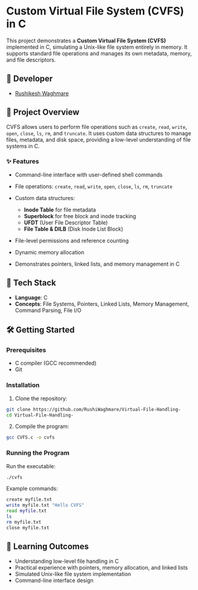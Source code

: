 # Custom Virtual File System (CVFS) in C

This project demonstrates a **Custom Virtual File System (CVFS)** implemented in C, simulating a Unix-like file system entirely in memory. It supports standard file operations and manages its own metadata, memory, and file descriptors.

## 🧠 Developer

* [Rushikesh Waghmare](https://github.com/RushiWaghmare)

## 🚀 Project Overview

CVFS allows users to perform file operations such as `create`, `read`, `write`, `open`, `close`, `ls`, `rm`, and `truncate`. It uses custom data structures to manage files, metadata, and disk space, providing a low-level understanding of file systems in C.

### ✨ Features

* Command-line interface with user-defined shell commands
* File operations: `create`, `read`, `write`, `open`, `close`, `ls`, `rm`, `truncate`
* Custom data structures:

  * **Inode Table** for file metadata
  * **Superblock** for free block and inode tracking
  * **UFDT** (User File Descriptor Table)
  * **File Table & DILB** (Disk Inode List Block)
* File-level permissions and reference counting
* Dynamic memory allocation
* Demonstrates pointers, linked lists, and memory management in C

## 🧰 Tech Stack

* **Language**: C
* **Concepts**: File Systems, Pointers, Linked Lists, Memory Management, Command Parsing, File I/O

## 🛠️ Getting Started

### Prerequisites

* C compiler (GCC recommended)
* Git

### Installation

1. Clone the repository:

```bash
git clone https://github.com/RushiWaghmare/Virtual-File-Handling-
cd Virtual-File-Handling-
```

2. Compile the program:

```bash
gcc CVFS.c -o cvfs
```

### Running the Program

Run the executable:

```bash
./cvfs
```

Example commands:

```bash
create myfile.txt
write myfile.txt "Hello CVFS"
read myfile.txt
ls
rm myfile.txt
close myfile.txt
```

## 🎯 Learning Outcomes

* Understanding low-level file handling in C
* Practical experience with pointers, memory allocation, and linked lists
* Simulated Unix-like file system implementation
* Command-line interface design
